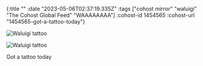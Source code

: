 {:title ""
 :date "2023-05-06T02:37:19.335Z"
 :tags ["cohost mirror" "waluigi" "The Cohost Global Feed" "WAAAAAAAA"]
 :cohost-id 1454565
 :cohost-url "1454565-got-a-tattoo-today"}

![Waluigi tattoo](/img/cohost-mirror/1454565-got-a-tattoo-today/IMG_3867.jpeg)

![Waluigi tattoo](/img/cohost-mirror/1454565-got-a-tattoo-today/IMG_3867.jpeg)

Got a tattoo today